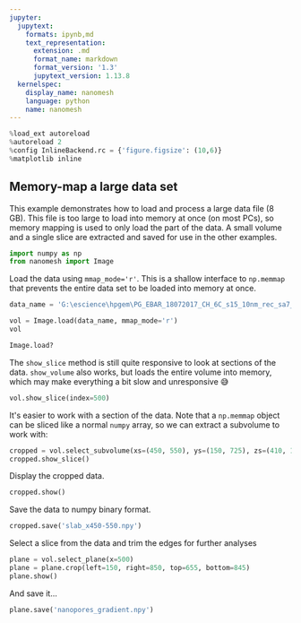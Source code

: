 ```yaml
---
jupyter:
  jupytext:
    formats: ipynb,md
    text_representation:
      extension: .md
      format_name: markdown
      format_version: '1.3'
      jupytext_version: 1.13.8
  kernelspec:
    display_name: nanomesh
    language: python
    name: nanomesh
---
```


```python
%load_ext autoreload
%autoreload 2
%config InlineBackend.rc = {'figure.figsize': (10,6)}
%matplotlib inline
```

## Memory-map a large data set

This example demonstrates how to load and process a large data file (8 GB). This file is too large to load into memory at once (on most PCs), so memory mapping is used to only load the part of the data. A small volume and a single slice are extracted and saved for use in the other examples.

```python
import numpy as np
from nanomesh import Image
```

Load the data using `mmap_mode='r'`. This is a shallow interface to `np.memmap` that prevents the entire data set to be loaded into memory at once.

```python
data_name = 'G:\escience\hpgem\PG_EBAR_18072017_CH_6C_s15_10nm_rec_sa7_1024_1024_2048.vol'

vol = Image.load(data_name, mmap_mode='r')
vol
```

```python
Image.load?
```

The `show_slice` method is still quite responsive to look at sections of the data. `show_volume` also works, but loads the entire volume into memory, which may make everything a bit slow and unresponsive 😅

```python
vol.show_slice(index=500)
```

It's easier to work with a section of the data. Note that a `np.memmap` object can be sliced like a normal `numpy` array, so we can extract a subvolume to work with:

```python
cropped = vol.select_subvolume(xs=(450, 550), ys=(150, 725), zs=(410, 1470))
cropped.show_slice()
```

Display the cropped data.

```python
cropped.show()
```

Save the data to numpy binary format.

```python
cropped.save('slab_x450-550.npy')
```

Select a slice from the data and trim the edges for further analyses

```python
plane = vol.select_plane(x=500)
plane = plane.crop(left=150, right=850, top=655, bottom=845)
plane.show()
```

And save it...

```python
plane.save('nanopores_gradient.npy')
```

